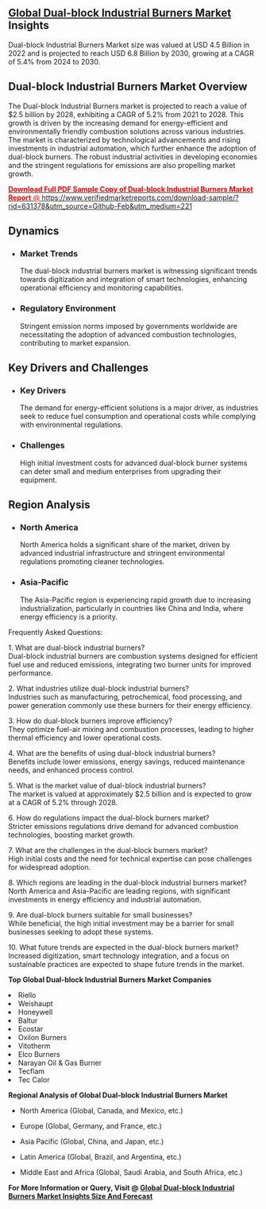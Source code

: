 <h2><a href="https://www.verifiedmarketreports.com/download-sample/?rid=631378&amp;utm_source=Github&amp;utm_medium=221" target="_blank">Global Dual-block Industrial Burners Market</a> Insights</h2><p>Dual-block Industrial Burners Market size was valued at USD 4.5 Billion in 2022 and is projected to reach USD 6.8 Billion by 2030, growing at a CAGR of 5.4% from 2024 to 2030.</p><p> <h2>Dual-block Industrial Burners Market Overview</h2> <p>The Dual-block Industrial Burners market is projected to reach a value of $2.5 billion by 2028, exhibiting a CAGR of 5.2% from 2021 to 2028. This growth is driven by the increasing demand for energy-efficient and environmentally friendly combustion solutions across various industries. The market is characterized by technological advancements and rising investments in industrial automation, which further enhance the adoption of dual-block burners. The robust industrial activities in developing economies and the stringent regulations for emissions are also propelling market growth.</p> <p><a href="#"><p><span class=""><span style="color: #ff0000;"><strong>Download Full PDF Sample Copy of Dual-block Industrial Burners Market Report</strong> @ </span><a href="https://www.verifiedmarketreports.com/download-sample/?rid=631378&amp;utm_source=Github-Feb&amp;utm_medium=221" target="_blank">https://www.verifiedmarketreports.com/download-sample/?rid=631378&amp;utm_source=Github-Feb&amp;utm_medium=221</a></span></p></a></p> <h2>Dynamics</h2> <ul> <li> <h3>Market Trends</h3> The dual-block industrial burners market is witnessing significant trends towards digitization and integration of smart technologies, enhancing operational efficiency and monitoring capabilities. </li> <li> <h3>Regulatory Environment</h3> Stringent emission norms imposed by governments worldwide are necessitating the adoption of advanced combustion technologies, contributing to market expansion. </li> </ul> <h2>Key Drivers and Challenges</h2> <ul> <li> <h3>Key Drivers</h3> The demand for energy-efficient solutions is a major driver, as industries seek to reduce fuel consumption and operational costs while complying with environmental regulations. </li> <li> <h3>Challenges</h3> High initial investment costs for advanced dual-block burner systems can deter small and medium enterprises from upgrading their equipment. </li> </ul> <h2>Region Analysis</h2> <ul> <li> <h3>North America</h3> North America holds a significant share of the market, driven by advanced industrial infrastructure and stringent environmental regulations promoting cleaner technologies. </li> <li> <h3>Asia-Pacific</h3> The Asia-Pacific region is experiencing rapid growth due to increasing industrialization, particularly in countries like China and India, where energy efficiency is a priority. </li> </ul> <p>Frequently Asked Questions:</p> <p>1. What are dual-block industrial burners? <br>Dual-block industrial burners are combustion systems designed for efficient fuel use and reduced emissions, integrating two burner units for improved performance.</p> <p>2. What industries utilize dual-block industrial burners? <br>Industries such as manufacturing, petrochemical, food processing, and power generation commonly use these burners for their energy efficiency.</p> <p>3. How do dual-block burners improve efficiency? <br>They optimize fuel-air mixing and combustion processes, leading to higher thermal efficiency and lower operational costs.</p> <p>4. What are the benefits of using dual-block industrial burners? <br>Benefits include lower emissions, energy savings, reduced maintenance needs, and enhanced process control.</p> <p>5. What is the market value of dual-block industrial burners? <br>The market is valued at approximately $2.5 billion and is expected to grow at a CAGR of 5.2% through 2028.</p> <p>6. How do regulations impact the dual-block burners market? <br>Stricter emissions regulations drive demand for advanced combustion technologies, boosting market growth.</p> <p>7. What are the challenges in the dual-block burners market? <br>High initial costs and the need for technical expertise can pose challenges for widespread adoption.</p> <p>8. Which regions are leading in the dual-block industrial burners market? <br>North America and Asia-Pacific are leading regions, with significant investments in energy efficiency and industrial automation.</p> <p>9. Are dual-block burners suitable for small businesses? <br>While beneficial, the high initial investment may be a barrier for small businesses seeking to adopt these systems.</p> <p>10. What future trends are expected in the dual-block burners market? <br>Increased digitization, smart technology integration, and a focus on sustainable practices are expected to shape future trends in the market.</p> </p><p><strong>Top Global Dual-block Industrial Burners Market Companies</strong></p><div data-test-id=""><p><li>Riello</li><li> Weishaupt</li><li> Honeywell</li><li> Baltur</li><li> Ecostar</li><li> Oxilon Burners</li><li> Vitotherm</li><li> Elco Burners</li><li> Narayan Oil & Gas Burner</li><li> Tecflam</li><li> Tec Calor</li></p><div><strong>Regional Analysis of&nbsp;Global Dual-block Industrial Burners Market</strong></div><ul><li dir="ltr"><p dir="ltr">North America&nbsp;(Global, Canada, and Mexico, etc.)</p></li><li dir="ltr"><p dir="ltr">Europe (Global, Germany, and France, etc.)</p></li><li dir="ltr"><p dir="ltr">Asia Pacific&nbsp;(Global, China, and Japan, etc.)</p></li><li dir="ltr"><p dir="ltr">Latin America&nbsp;(Global, Brazil, and Argentina, etc.)</p></li><li dir="ltr">Middle East and Africa&nbsp;(Global, Saudi Arabia, and South Africa, etc.)</li></ul><p><strong>For More Information or Query, Visit @&nbsp;</strong><strong><a href="https://www.verifiedmarketreports.com/product/dual-block-industrial-burners-market/?utm_source=Github&amp;utm_medium=221" target="_blank">Global Dual-block Industrial Burners Market Insights Size And Forecast</a></strong></p></div>
